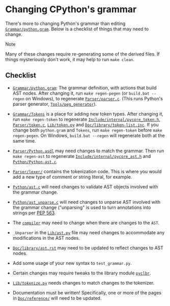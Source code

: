 # Changing CPython's grammar

There's more to changing Python's grammar than editing
[`Grammar/python.gram`](../Grammar/python.gram).
Below is a checklist of things that may need to change.

> [!NOTE]
>
> Many of these changes require re-generating some of the derived
> files. If things mysteriously don't work, it may help to run
> ``make clean``.

## Checklist

* [`Grammar/python.gram`](../Grammar/python.gram): The grammar definition,
  with actions that build AST nodes.
  After changing it, run ``make regen-pegen`` (or ``build.bat --regen`` on Windows),
  to regenerate [`Parser/parser.c`](../Parser/parser.c).
  (This runs Python's parser generator, [`Tools/peg_generator`](../Tools/peg_generator)).

* [`Grammar/Tokens`](../Grammar/Tokens) is a place for adding new token types. After
  changing it, run ``make regen-token`` to regenerate
  [`Include/internal/pycore_token.h`](../Include/internal/pycore_token.h),
  [`Parser/token.c`](../Parser/token.c), [`Lib/token.py`](../Lib/token.py)
  and [`Doc/library/token-list.inc`](../Doc/library/token-list.inc).
  If you change both ``python.gram`` and ``Tokens``, run ``make regen-token``
  before ``make regen-pegen``.
  On Windows, ``build.bat --regen`` will regenerate both at the same time.

* [`Parser/Python.asdl`](../Parser/Python.asdl) may need changes to match the grammar.
  Then run ``make regen-ast`` to regenerate
  [`Include/internal/pycore_ast.h`](../Include/internal/pycore_ast.h) and
  [`Python/Python-ast.c`](../Python/Python-ast.c).

* [`Parser/lexer/`](../Parser/lexer) contains the tokenization code.
  This is where you would add a new type of comment or string literal, for example.

* [`Python/ast.c`](../Python/ast.c) will need changes to validate AST objects
  involved with the grammar change.

* [`Python/ast_unparse.c`](../Python/ast_unparse.c) will need changes to unparse
  AST involved with the grammar change ("unparsing" is used to turn annotations
  into strings per [PEP 563](https://peps.python.org/pep-0563/).

* The [`compiler`](compiler.md) may need to change when there are changes
  to the `AST`.

* ``_Unparser`` in the [`Lib/ast.py`](../Lib/ast.py) file may need changes
  to accommodate any modifications in the AST nodes.

* [`Doc/library/ast.rst`](../Doc/library/ast.rst) may need to be updated
  to reflect changes to AST nodes.

* Add some usage of your new syntax to ``test_grammar.py``.

* Certain changes may require tweaks to the library module
  [`pyclbr`](https://docs.python.org/3/library/pyclbr.html#module-pyclbr).

* [`Lib/tokenize.py`](../Lib/tokenize.py) needs changes to match changes
  to the tokenizer.

* Documentation must be written! Specifically, one or more of the pages in
  [`Doc/reference/`](../Doc/reference) will need to be updated.

